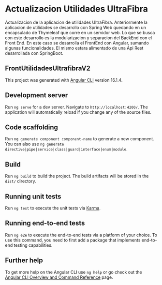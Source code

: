 # Actualizacion Utilidades UltraFibra

Actualizacion de la aplicacion de utilidades UltraFibra. Anteriormente la aplicacion de utilidades se desarrollo con Spring Web quedando en un encapsulado de Thymeleaf que corre en un servidor web. Lo que se busca con este desarrollo es la modularizacion y separacion del BackEnd con el Front End. 
En este caso se desarrolla el FrontEnd con Angular, sumando algunas funcionalidades. El mismo estara alimentado de una Api Rest desarrollada con SpringBoot.


## FrontUtilidadesUltrafibraV2

This project was generated with [Angular CLI](https://github.com/angular/angular-cli) version 16.1.4.

## Development server

Run `ng serve` for a dev server. Navigate to `http://localhost:4200/`. The application will automatically reload if you change any of the source files.

## Code scaffolding

Run `ng generate component component-name` to generate a new component. You can also use `ng generate directive|pipe|service|class|guard|interface|enum|module`.

## Build

Run `ng build` to build the project. The build artifacts will be stored in the `dist/` directory.

## Running unit tests

Run `ng test` to execute the unit tests via [Karma](https://karma-runner.github.io).

## Running end-to-end tests

Run `ng e2e` to execute the end-to-end tests via a platform of your choice. To use this command, you need to first add a package that implements end-to-end testing capabilities.

## Further help

To get more help on the Angular CLI use `ng help` or go check out the [Angular CLI Overview and Command Reference](https://angular.io/cli) page.
